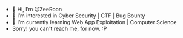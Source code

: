 - 👋 Hi, I’m @ZeeRoon
- 👀 I’m interested in Cyber Security | CTF | Bug Bounty
- 🌱 I’m currently learning Web App Exploitation | Computer Science
- Sorry! you can't reach me, for now. :P

<!---
ZeeRoon/ZeeRoon is a ✨ special ✨ repository because its `README.md` (this file) appears on your GitHub profile.
You can click the Preview link to take a look at your changes.
--->
